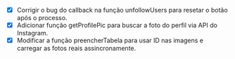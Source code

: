 - [x] Corrigir o bug do callback na função unfollowUsers para resetar o botão após o processo.
- [x] Adicionar função getProfilePic para buscar a foto do perfil via API do Instagram.
- [x] Modificar a função preencherTabela para usar ID nas imagens e carregar as fotos reais assincronamente.
